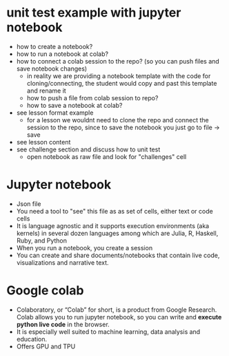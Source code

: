 # unit test example with jupyter notebook

* how to create a notebook?
* how to run a notebook at colab?
* how to connect a colab session to the repo? (so you can push files and save notebook changes)
   * in reality we are providing a notebook template with the code for cloning/connecting, the student would copy and past this template and rename it
   * how to push a file from colab session to repo?
   * how to save a notebook at colab?
* see lesson format example
   * for a lesson we wouldnt need to clone the repo and connect the session to the repo, since to save the notebook you just go to file -> save
* see lesson content
* see challenge section and discuss how to unit test
   * open notebook as raw file and look for "challenges" cell


# Jupyter notebook
* Json file
* You need a tool to "see" this file as as set of cells, either text or code cells
* It is language agnostic and it supports execution environments (aka kernels) in several dozen languages among which are Julia, R, Haskell, Ruby, and Python
* When you run a notebook, you create a session
* You can create and share documents/notebooks that contain live code, visualizations and narrative text.

# Google colab
* Colaboratory, or “Colab” for short, is a product from Google Research. Colab allows you to run jupyter notebook, so you can write and **execute python live code** in the browser.
* It is especially well suited to machine learning, data analysis and education.
* Offers GPU and TPU
